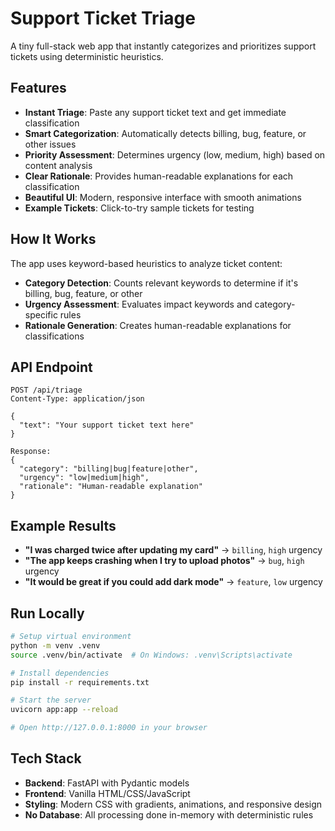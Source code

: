 # Support Ticket Triage

A tiny full-stack web app that instantly categorizes and prioritizes support tickets using deterministic heuristics.

## Features

- **Instant Triage**: Paste any support ticket text and get immediate classification
- **Smart Categorization**: Automatically detects billing, bug, feature, or other issues
- **Priority Assessment**: Determines urgency (low, medium, high) based on content analysis
- **Clear Rationale**: Provides human-readable explanations for each classification
- **Beautiful UI**: Modern, responsive interface with smooth animations
- **Example Tickets**: Click-to-try sample tickets for testing

## How It Works

The app uses keyword-based heuristics to analyze ticket content:

- **Category Detection**: Counts relevant keywords to determine if it's billing, bug, feature, or other
- **Urgency Assessment**: Evaluates impact keywords and category-specific rules
- **Rationale Generation**: Creates human-readable explanations for classifications

## API Endpoint

```
POST /api/triage
Content-Type: application/json

{
  "text": "Your support ticket text here"
}

Response:
{
  "category": "billing|bug|feature|other",
  "urgency": "low|medium|high", 
  "rationale": "Human-readable explanation"
}
```

## Example Results

- **"I was charged twice after updating my card"** → `billing`, `high` urgency
- **"The app keeps crashing when I try to upload photos"** → `bug`, `high` urgency  
- **"It would be great if you could add dark mode"** → `feature`, `low` urgency

## Run Locally

```bash
# Setup virtual environment
python -m venv .venv
source .venv/bin/activate  # On Windows: .venv\Scripts\activate

# Install dependencies
pip install -r requirements.txt

# Start the server
uvicorn app:app --reload

# Open http://127.0.0.1:8000 in your browser
```

## Tech Stack

- **Backend**: FastAPI with Pydantic models
- **Frontend**: Vanilla HTML/CSS/JavaScript
- **Styling**: Modern CSS with gradients, animations, and responsive design
- **No Database**: All processing done in-memory with deterministic rules
